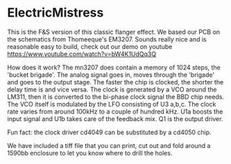 # ElectricMistress
This is the F&S version of this classic flanger effect. We based our PCB on the schematics from Thomeeque's EM3207.
Sounds really nice and is reasonable easy to build, check out our demo on youtube https://www.youtube.com/watch?v=bW4K1UdQq3Q

How does it work?
The mn3207 does contain a memory of 1024 steps, the 'bucket brigade'. The analog signal goes in, moves through the 'brigade' and goes to the output stage.
The faster the chip is clocked, the shorter the delay time is and vice versa. 
The clock is generated by a VCO around the LM311, then it is converted to the bi-phase clock signal the BBD chip needs. The VCO itself is modulated by the LFO consisting of U3 a,b,c. The clock rate varies from around 100kHz to a couple of hundred kHz. U1a boosts the input signal and U1b takes care of the feedback mix. Q1 is the output driver.

Fun fact: the clock driver cd4049 can be substituted by a cd4050 chip.

We have included a tiff file that you can print, cut out and fold around a 1590bb enclosure to let you know where to drill the holes.
